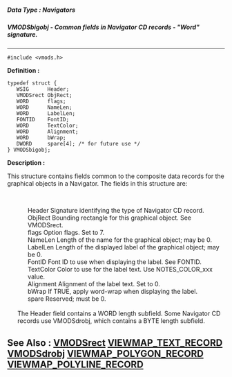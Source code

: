 ##### Data Type : Navigators
##### VMODSbigobj - Common fields in Navigator CD records - "Word" signature.
---
```
#include <vmods.h>
```

**Definition :**
```
typedef struct {
   WSIG      Header;
   VMODSrect ObjRect;
   WORD      flags;
   WORD      NameLen;
   WORD      LabelLen;
   FONTID    FontID;
   WORD      TextColor;
   WORD      Alignment;
   WORD      bWrap;
   DWORD     spare[4]; /* for future use */
} VMODSbigobj;
```

**Description :**

This structure contains fields common to the composite data records for the graphical objects in a Navigator.  The fields in this structure are:
<ul><br>

<ul>Header		Signature identifying the type of Navigator CD record.<br>
ObjRect	Bounding rectangle for this graphical object.   See VMODSrect.<br>
flags		Option flags.   Set to 7.<br>
NameLen	Length of the name for the graphical object;  may be 0.<br>
LabelLen	Length of the displayed label of the graphical object;  may be 0.<br>
FontID		Font ID to use when displaying the label.   See FONTID.<br>
TextColor	Color to use for the label text.   Use NOTES_COLOR_xxx value.<br>
Alignment	Alignment of the label text.   Set to 0.<br>
bWrap		If TRUE, apply word-wrap when displaying the label.<br>
spare		Reserved;  must be 0.</ul>
<br>
The Header field contains a WORD length subfield.  Some Navigator CD records use VMODSdrobj, which contains a BYTE length subfield.</ul>



**See Also :**
[VMODSrect](/domino-c-api-docs/reference/Data/VMODSrect)
[VIEWMAP_TEXT_RECORD](/domino-c-api-docs/reference/Data/VIEWMAP_TEXT_RECORD)
[VMODSdrobj](/domino-c-api-docs/reference/Data/VMODSdrobj)
[VIEWMAP_POLYGON_RECORD](/domino-c-api-docs/reference/Data/VIEWMAP_POLYGON_RECORD)
[VIEWMAP_POLYLINE_RECORD](/domino-c-api-docs/reference/Data/VIEWMAP_POLYLINE_RECORD)
---
